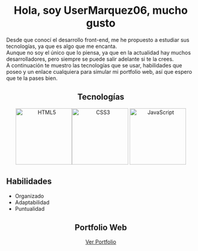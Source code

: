 <h1 align="center">Hola, soy UserMarquez06, mucho gusto</h1>

<p>Desde que conocí el desarrollo front-end, me he propuesto a estudiar sus tecnologías, ya que es algo que me encanta.<br> Aunque no soy el único que lo piensa, ya que en la actualidad hay muchos desarrolladores, pero siempre se puede salir adelante si te la crees.<br> A continuación te muestro las tecnologías que se usar, habilidades que poseo y un enlace cualquiera para simular mi portfolio web, así que espero que te la pases bien.</p>

<div align="center">
  <h2>Tecnologías</h2>
  <img width="150" src="https://www.freepnglogos.com/uploads/html5-logo-png/html5-logo-html-logo-0.png" title="HTML5" /><img             width="150" src="https://cdn.iconscout.com/icon/free/png-256/free-css3-11-1175239.png" title="CSS3" /> <img width="150" src="https://logospng.org/download/javascript/logo-javascript-icon-256.png" title="JavaScript" />
</div>

<div>
  <h2>Habilidades</h2>
  <ul>
    <li>Organizado</li>
    <li>Adaptabilidad</li>
    <li>Puntualidad</li>
  </ul>
</div>

<h2 align="center">Portfolio Web</h2>
<a href="https://google.com"><p align="center">Ver Portfolio</p></a>


<!--
**UserMarquez06/UserMarquez06** is a ✨ _special_ ✨ repository because its `README.md` (this file) appears on your GitHub profile.

Here are some ideas to get you started:

- 🔭 I’m currently working on ...
- 🌱 I’m currently learning ...
- 👯 I’m looking to collaborate on ...
- 🤔 I’m looking for help with ...
- 💬 Ask me about ...
- 📫 How to reach me: ...
- 😄 Pronouns: ...
- ⚡ Fun fact: ...
-->

